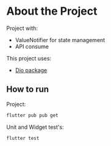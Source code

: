 # About the Project

Project with:

- ValueNotifier for state management
- API consume

This project uses:

- [Dio package](https://pub.dev/packages/dio)

## How to run
Project:
```cmd
flutter pub pub get
```

Unit and Widget test's:
```cmd
flutter test
```
